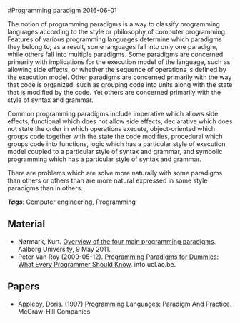 
#Programming paradigm
2016-06-01

The notion of programming paradigms is a way to classify programming languages according to the style or philosophy of computer programming. Features of various programming languages determine which paradigms they belong to; as a result, some languages fall into only one paradigm, while others fall into multiple paradigms. Some paradigms are concerned primarily with implications for the execution model of the language, such as allowing side effects, or whether the sequence of operations is defined by the execution model. Other paradigms are concerned primarily with the way that code is organized, such as grouping code into units along with the state that is modified by the code. Yet others are concerned primarily with the style of syntax and grammar.

Common programming paradigms include imperative which allows side effects, functional which does not allow side effects, declarative which does not state the order in which operations execute, object-oriented which groups code together with the state the code modifies, procedural which groups code into functions, logic which has a particular style of execution model coupled to a particular style of syntax and grammar, and symbolic programming which has a particular style of syntax and grammar.

There are problems which are solve more naturally with some paradigms than others or others than are more natural expressed in some style paradigms than in others.

***Tags***: Computer engineering, Programming

## Material
* Nørmark, Kurt. [Overview of the four main programming paradigms](http://people.cs.aau.dk/~normark/prog3-03/html/notes/paradigms_themes-paradigm-overview-section.html). Aalborg University, 9 May 2011.
* Peter Van Roy (2009-05-12). [Programming Paradigms for Dummies: What Every Programmer Should Know](https://www.info.ucl.ac.be/~pvr/VanRoyChapter.pdf). info.ucl.ac.be.

## Papers
* Appleby, Doris. (1997) [Programming Languages: Paradigm And Practice](https://www.goodreads.com/book/show/4501754-programming-languages). McGraw-Hill Companies


